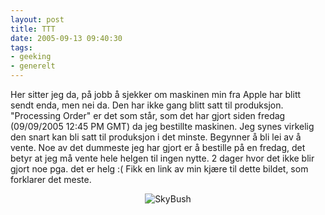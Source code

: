 ```yaml
---
layout: post
title: TTT
date: 2005-09-13 09:40:30
tags: 
- geeking
- generelt
---
```

Her sitter jeg da, på jobb å sjekker om maskinen min fra Apple har blitt sendt enda, men nei da. Den har ikke gang blitt satt til produksjon. "Processing Order" er det som står, som det har gjort siden fredag (09/09/2005 12:45 PM GMT) da jeg bestillte maskinen. Jeg synes virkelig den snart kan bli satt til produksjon i det minste. Begynner å bli lei av å vente. Noe av det dummeste jeg har gjort er å bestille på en fredag, det betyr at jeg må vente hele helgen til ingen nytte. 2 dager hvor det ikke blir gjort noe pga. det er helg :( Fikk en link av min kjære til dette bildet, som forklarer det meste. <div align="center"><img src="http://stuff.sakarias.net//skybush.jpg" alt="SkyBush" /></div>